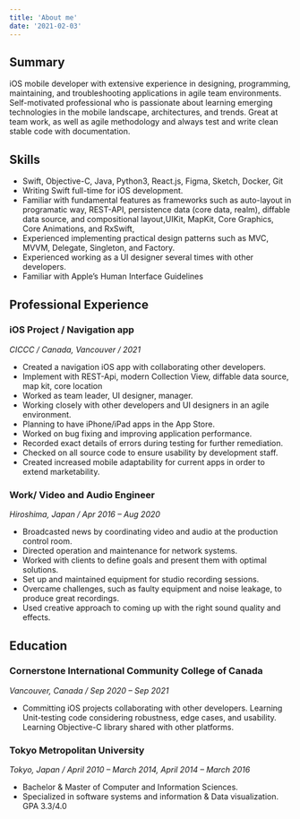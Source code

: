 ```yaml
---
title: 'About me'
date: '2021-02-03'
---
```


## Summary

iOS mobile developer with extensive experience in designing, programming, maintaining, and troubleshooting applications in agile team environments. Self-motivated professional who is passionate about learning emerging technologies in the mobile landscape, architectures, and trends. Great at team work, as well as agile methodology and always test and write clean stable code with documentation.

## Skills

- Swift, Objective-C, Java, Python3, React.js, Figma, Sketch, Docker, Git
- Writing Swift full-time for iOS development.  
- Familiar with fundamental features as frameworks such as auto-layout in programatic way, REST-API, persistence data (core data, realm), diffable data source, and compositional layout,UIKit, MapKit, Core Graphics, Core Animations, and RxSwift, 
- Experienced implementing practical design patterns such as MVC, MVVM, Delegate, Singleton, and Factory. 
- Experienced working as a UI designer several times with other developers.  
- Familiar with Apple’s Human Interface Guidelines

## Professional Experience

### iOS Project / Navigation app 

*CICCC / Canada, Vancouver / 2021*

- Created a navigation iOS app with collaborating other developers.  
- Implement with REST-Api, modern Collection View, diffable data source, map kit, core location 
- Worked as team leader, UI designer, manager.  
- Working closely with other developers and UI designers in an agile environment.  
- Planning to have iPhone/iPad apps in the App Store.  
- Worked on bug fixing and improving application performance. 
- Recorded exact details of errors during testing for further remediation. 
- Checked on all source code to ensure usability by development staff. 
- Created increased mobile adaptability for current apps in order to extend marketability. 


### Work/ Video and Audio Engineer

*Hiroshima, Japan / Apr 2016 – Aug 2020*

- Broadcasted news by coordinating video and audio at the production control room.  
- Directed operation and maintenance for network systems. 
- Worked with clients to define goals and present them with optimal solutions. 
- Set up and maintained equipment for studio recording sessions. 
- Overcame challenges, such as faulty equipment and noise leakage, to produce great recordings. 
- Used creative approach to coming up with the right sound quality and effects. 

## Education 

### Cornerstone International Community College of Canada	

*Vancouver, Canada / Sep 2020 – Sep 2021*

- Committing iOS projects collaborating with other developers. Learning Unit-testing code considering robustness, edge cases, and usability. Learning Objective-C library shared with other platforms.
 
### Tokyo Metropolitan University		

*Tokyo, Japan / April 2010 – March 2014, April 2014 – March 2016*

- Bachelor & Master of Computer and Information Sciences.  
- Specialized in software systems and information & Data visualization. GPA 3.3/4.0